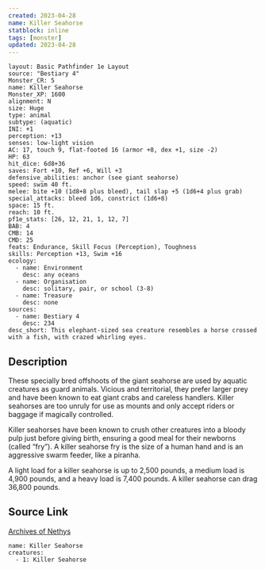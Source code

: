 ```yaml
---
created: 2023-04-28
name: Killer Seahorse
statblock: inline
tags: [monster]
updated: 2023-04-28
---
```

```statblock
layout: Basic Pathfinder 1e Layout
source: "Bestiary 4"
Monster_CR: 5
name: Killer Seahorse
Monster_XP: 1600
alignment: N
size: Huge
type: animal
subtype: (aquatic)
INI: +1
perception: +13
senses: low-light vision
AC: 17, touch 9, flat-footed 16 (armor +8, dex +1, size -2)
HP: 63
hit_dice: 6d8+36
saves: Fort +10, Ref +6, Will +3
defensive_abilities: anchor (see giant seahorse)
speed: swim 40 ft.
melee: bite +10 (1d8+8 plus bleed), tail slap +5 (1d6+4 plus grab)
special_attacks: bleed 1d6, constrict (1d6+8)
space: 15 ft.
reach: 10 ft.
pf1e_stats: [26, 12, 21, 1, 12, 7]
BAB: 4
CMB: 14
CMD: 25
feats: Endurance, Skill Focus (Perception), Toughness
skills: Perception +13, Swim +16
ecology:
  - name: Environment
    desc: any oceans
  - name: Organisation
    desc: solitary, pair, or school (3-8)
  - name: Treasure
    desc: none
sources:
  - name: Bestiary 4
    desc: 234
desc_short: This elephant-sized sea creature resembles a horse crossed with a fish, with crazed whirling eyes.
```
## Description
These specially bred offshoots of the giant seahorse are used by aquatic creatures as guard animals. Vicious and territorial, they prefer larger prey and have been known to eat giant crabs and careless handlers. Killer seahorses are too unruly for use as mounts and only accept riders or baggage if magically controlled.

Killer seahorses have been known to crush other creatures into a bloody pulp just before giving birth, ensuring a good meal for their newborns (called “fry”). A killer seahorse fry is the size of a human hand and is an aggressive swarm feeder, like a piranha.

A light load for a killer seahorse is up to 2,500 pounds, a medium load is 4,900 pounds, and a heavy load is 7,400 pounds. A killer seahorse can drag 36,800 pounds.
## Source Link
[Archives of Nethys](https://aonprd.com/MonsterDisplay.aspx?ItemName=Killer%20Seahorse)
```encounter-table
name: Killer Seahorse
creatures:
  - 1: Killer Seahorse
```
